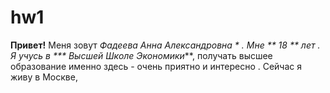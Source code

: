 # hw1
**Привет!** Меня зовут  *Фадеева Анна Александровна  * . Мне  ** 18 ** лет    .   
Я учусь в   *** Высшей Школе Экономики***,  получать высшее образование именно здесь - очень приятно и интересно . 
Сейчас  я живу в Москве, 
